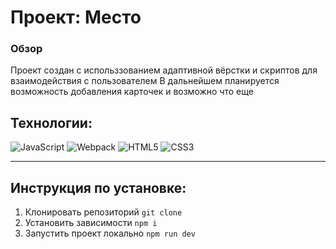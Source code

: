 # Проект: Место

### Обзор

Проект создан с использзованием адаптивной вёрстки и скриптов для взаимодействия с пользователем
В дальнейшем планируется возможность добавления карточек и возможно что еще

 ## Технологии:
![JavaScript](https://img.shields.io/badge/-JavaScript-090909?style=for-the-badge&logo=JavaScript)
![Webpack](https://img.shields.io/badge/-Webpack-090909?style=for-the-badge&logo=Webpack)
![HTML5](https://img.shields.io/badge/-HTML5-090909?style=for-the-badge&logo=HTML5)
![CSS3](https://img.shields.io/badge/-CSS3-090909?style=for-the-badge&logo=CSS3)

---
## Инструкция по установке:
1. Клонировать репозиторий
`git clone `
2. Установить зависимости
`npm i`
3. Запустить проект локально
`npm run dev`
 
